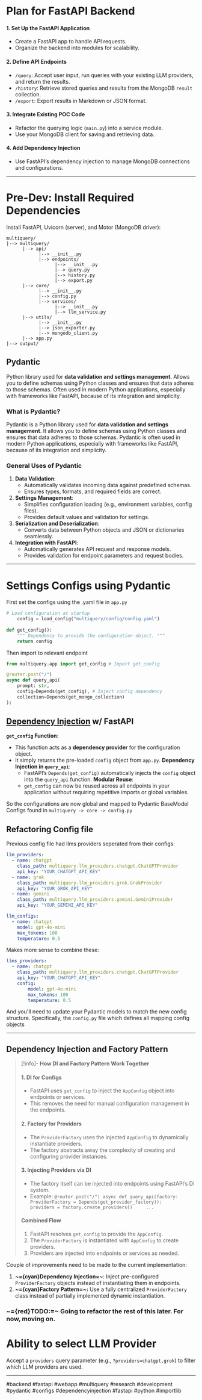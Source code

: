 # Plan for FastAPI Backend
#### **1. Set Up the FastAPI Application**
- Create a FastAPI app to handle API requests.
- Organize the backend into modules for scalability.
#### **2. Define API Endpoints**
- `/query`: Accept user input, run queries with your existing LLM providers, and return the results.
- `/history`: Retrieve stored queries and results from the MongoDB `result` collection.
- `/export`: Export results in Markdown or JSON format.
#### **3. Integrate Existing POC Code**
- Refactor the querying logic (`main.py`) into a service module.
- Use your MongoDB client for saving and retrieving data.
#### **4. Add Dependency Injection**
- Use FastAPI’s dependency injection to manage MongoDB connections and configurations.
---
# Pre-Dev: Install Required Dependencies
Install FastAPI, Uvicorn (server), and Motor (MongoDB driver):

```
multiquery/
|--> multiquery/
      |--> api/
            |--> __init__.py
            |--> endpoints/
                  |--> __init__.py
                  |--> query.py
                  |--> history.py
                  |--> export.py
      |--> core/
            |--> __init__.py
            |--> config.py
            |--> services/
                  |--> __init__.py
                  |--> llm_service.py
      |--> utils/
            |--> __init__.py
            |--> json_exporter.py
            |--> mongodb_client.py
      |--> app.py
|--> output/
```
## Pydantic
Python library used for **data validation and settings management**. Allows you to define schemas using Python classes and ensures that data adheres to those schemas. Often used in modern Python applications, especially with frameworks like FastAPI, because of its integration and simplicity.
### **What is Pydantic?**
Pydantic is a Python library used for **data validation and settings management**. It allows you to define schemas using Python classes and ensures that data adheres to those schemas. Pydantic is often used in modern Python applications, especially with frameworks like FastAPI, because of its integration and simplicity.
### **General Uses of Pydantic**
1. **Data Validation**:
    - Automatically validates incoming data against predefined schemas.
    - Ensures types, formats, and required fields are correct.
2. **Settings Management**:
    - Simplifies configuration loading (e.g., environment variables, config files).
    - Provides default values and validation for settings.
3. **Serialization and Deserialization**:
    - Converts data between Python objects and JSON or dictionaries seamlessly.
4. **Integration with FastAPI**:
    - Automatically generates API request and response models.
    - Provides validation for endpoint parameters and request bodies.

---
# Settings Configs using Pydantic

First set the configs using the .yaml file in `app.py`
```python
# Load configuration at startup 
	config = load_config("multiquery/config/config.yaml") 
	
def get_config(): 
	""" Dependency to provide the configuration object. """ 
	return config
```

Then import to relevant endpoint 
```python
from multiquery.app import get_config # Import get_config

@router.post("/")
async def query_api(
	prompt: str,
	config=Depends(get_config), # Inject config dependency
	collection=Depends(get_mongo_collection)
):
```

## [Dependency Injection](https://fastapi.tiangolo.com/tutorial/dependencies/) w/ FastAPI
**`get_config` Function**:
- This function acts as a **dependency provider** for the configuration object.
- It simply returns the pre-loaded `config` object from `app.py`.
**Dependency Injection in `query_api`**:
    - FastAPI’s `Depends(get_config)` automatically injects the `config` object into the `query_api` function.
**Modular Reuse**:
    - `get_config` can now be reused across all endpoints in your application without requiring repetitive imports or global variables.

So the configurations are now global and mapped to Pydantic BaseModel Configs found in `multiquery -> core -> config.py`

## Refactoring Config file
Previous config file had llms providers seperated from their configs:
```yaml
llm_providers:
  - name: chatgpt
    class_path: multiquery.llm_providers.chatgpt.ChatGPTProvider
    api_key: "YOUR_CHATGPT_API_KEY"
  - name: grok
    class_path: multiquery.llm_providers.grok.GrokProvider
    api_key: "YOUR_GROK_API_KEY"
  - name: gemini
    class_path: multiquery.llm_providers.gemini.GeminiProvider
    api_key: "YOUR_GEMINI_API_KEY"

llm_configs:
  - name: chatgpt
    model: gpt-4o-mini
    max_tokens: 100
    temperature: 0.5
```

Makes more sense to combine these:
```yaml
llms_providers:
  - name: chatgpt
	class_path: multiquery.llm_providers.chatgpt.ChatGPTProvider
	api_key: "YOUR_CHATGPT_API_KEY"
	config:
		model: gpt-4o-mini
		max_tokens: 100
		temperature: 0.5
```

And you'll need to update your Pydantic models to match the new config structure. 
Specifically, the `config.py` file which defines all mapping config objects

---
## Dependency Injection and Factory Pattern

>[!info]- **How DI and Factory Pattern Work Together**
>#### **1. DI for Configs**
>- FastAPI uses `get_config` to inject the `AppConfig` object into endpoints or services.
>- This removes the need for manual configuration management in the endpoints.
>
>#### **2. Factory for Providers**
>- The `ProviderFactory` uses the injected `AppConfig` to dynamically instantiate providers.
>- The factory abstracts away the complexity of creating and configuring provider instances.
>
>#### **3. Injecting Providers via DI**
>
>- The factory itself can be injected into endpoints using FastAPI’s DI system.
>- Example:
>    `@router.post("/") async def query_api(factory: ProviderFactory = Depends(get_provider_factory)):     providers = factory.create_providers()     ...`
>    
>#### **Combined Flow**
>1. FastAPI resolves `get_config` to provide the `AppConfig`.
>2. The `ProviderFactory` is instantiated with `AppConfig` to create providers.
>3. Providers are injected into endpoints or services as needed.

Couple of improvements need to be made to the current implementation:
1. **~={cyan}Dependency Injection=~**: Inject pre-configured `ProviderFactory` objects instead of instantiating them in endpoints.
2. **~={cyan}Factory Pattern=~:** Use a fully centralized `ProviderFactory` class instead of partially implemented dynamic instantiation.
### ~={red}**TODO**:=~ Going to refactor the rest of this later. For now, moving on. 

# Ability to select LLM Provider
Accept a `providers` query parameter (e.g., `?providers=chatgpt,grok`) to filter which LLM providers are used.



---

#backend #fastapi #webapp #multiquery #research #development #pydantic #configs #dependencyinjection #fastapi #python #importlib
